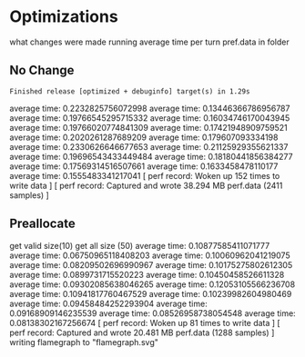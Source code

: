 # Optimizations
what changes were made
running average time per turn
pref.data in folder

## No Change
    Finished release [optimized + debuginfo] target(s) in 1.29s
average time: 0.2232825756072998
average time: 0.13446366786956787
average time: 0.19766545295715332
average time: 0.16034746170043945
average time: 0.19766020774841309
average time: 0.17421948909759521
average time: 0.2020261287689209
average time: 0.179607093334198
average time: 0.2330626646677653
average time: 0.21125929355621337
average time: 0.19696543433449484
average time: 0.18180441856384277
average time: 0.17569314516507661
average time: 0.1633458478110177
average time: 0.1555483341217041
[ perf record: Woken up 152 times to write data ]
[ perf record: Captured and wrote 38.294 MB perf.data (2411 samples) ]


## Preallocate
get valid size(10)
get all size (50)
average time: 0.10877585411071777
average time: 0.06750965118408203
average time: 0.10060962041219075
average time: 0.08209502696990967
average time: 0.10175275802612305
average time: 0.0899731715520223
average time: 0.10450458526611328
average time: 0.09302085638046265
average time: 0.12053105566236708
average time: 0.10941817760467529
average time: 0.10239982604980469
average time: 0.09458484252293904
average time: 0.09168909146235539
average time: 0.08526958738054548
average time: 0.08138302167256674
[ perf record: Woken up 81 times to write data ]
[ perf record: Captured and wrote 20.481 MB perf.data (1288 samples) ]
writing flamegraph to "flamegraph.svg"
